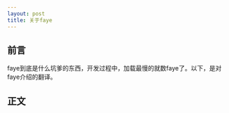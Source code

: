 ```yaml
---
layout: post
title: 关于faye
---
```


## 前言

faye到底是什么坑爹的东西，开发过程中，加载最慢的就数faye了。以下，是对faye介绍的翻译。

## 正文

